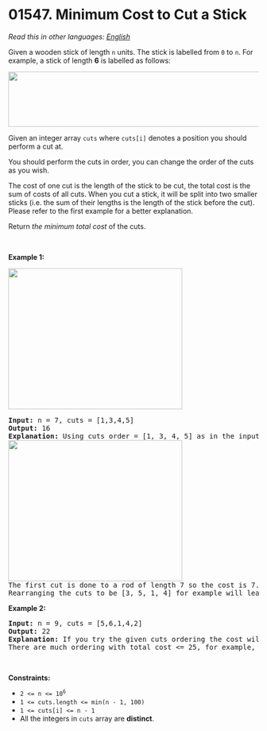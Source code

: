 # 01547. Minimum Cost to Cut a Stick

  _Read this in other languages:_
    [_English_](README.md)

<p>Given a wooden stick of length <code>n</code> units. The stick is labelled from <code>0</code> to <code>n</code>. For example, a stick of length <strong>6</strong> is labelled as follows:</p>
<img alt="" src="https://assets.leetcode.com/uploads/2020/07/21/statement.jpg" style="width: 521px; height: 111px;" />
<p>Given an integer array <code>cuts</code> where <code>cuts[i]</code> denotes a position you should perform a cut at.</p>

<p>You should perform the cuts in order, you can change the order of the cuts as you wish.</p>

<p>The cost of one cut is the length of the stick to be cut, the total cost is the sum of costs of all cuts. When you cut a stick, it will be split into two smaller sticks (i.e. the sum of their lengths is the length of the stick before the cut). Please refer to the first example for a better explanation.</p>

<p>Return <em>the minimum total cost</em> of the cuts.</p>

<p>&nbsp;</p>
<p><strong class="example">Example 1:</strong></p>
<img alt="" src="https://assets.leetcode.com/uploads/2020/07/23/e1.jpg" style="width: 350px; height: 284px;" />
<pre>
<strong>Input:</strong> n = 7, cuts = [1,3,4,5]
<strong>Output:</strong> 16
<strong>Explanation:</strong> Using cuts order = [1, 3, 4, 5] as in the input leads to the following scenario:
<img alt="" src="https://assets.leetcode.com/uploads/2020/07/21/e11.jpg" style="width: 350px; height: 284px;" />
The first cut is done to a rod of length 7 so the cost is 7. The second cut is done to a rod of length 6 (i.e. the second part of the first cut), the third is done to a rod of length 4 and the last cut is to a rod of length 3. The total cost is 7 + 6 + 4 + 3 = 20.
Rearranging the cuts to be [3, 5, 1, 4] for example will lead to a scenario with total cost = 16 (as shown in the example photo 7 + 4 + 3 + 2 = 16).</pre>

<p><strong class="example">Example 2:</strong></p>

<pre>
<strong>Input:</strong> n = 9, cuts = [5,6,1,4,2]
<strong>Output:</strong> 22
<strong>Explanation:</strong> If you try the given cuts ordering the cost will be 25.
There are much ordering with total cost &lt;= 25, for example, the order [4, 6, 5, 2, 1] has total cost = 22 which is the minimum possible.
</pre>

<p>&nbsp;</p>
<p><strong>Constraints:</strong></p>

<ul>
	<li><code>2 &lt;= n &lt;= 10<sup>6</sup></code></li>
	<li><code>1 &lt;= cuts.length &lt;= min(n - 1, 100)</code></li>
	<li><code>1 &lt;= cuts[i] &lt;= n - 1</code></li>
	<li>All the integers in <code>cuts</code> array are <strong>distinct</strong>.</li>
</ul>
